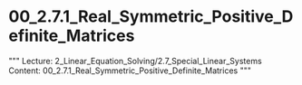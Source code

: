# 00_2.7.1_Real_Symmetric_Positive_Definite_Matrices

"""
Lecture: 2_Linear_Equation_Solving/2.7_Special_Linear_Systems
Content: 00_2.7.1_Real_Symmetric_Positive_Definite_Matrices
"""

